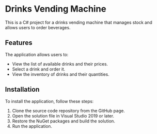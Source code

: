 # Drinks Vending Machine
This is a C# project for a drinks vending machine that manages stock and allows users to order beverages.

## Features
The application allows users to:
* View the list of available drinks and their prices.
* Select a drink and order it.
* View the inventory of drinks and their quantities.

## Installation
To install the application, follow these steps:

1. Clone the source code repository from the GitHub page.
2. Open the solution file in Visual Studio 2019 or later.
3. Restore the NuGet packages and build the solution.
4. Run the application.
